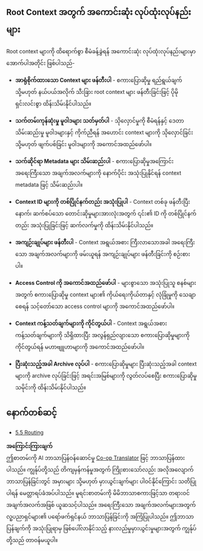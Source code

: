 <!--
CO_OP_TRANSLATOR_METADATA:
{
  "original_hash": "8311f46a35cf608c9780f39b62c9dc3f",
  "translation_date": "2025-07-14T02:08:24+00:00",
  "source_file": "05-AdvancedTopics/mcp-root-contexts/README.md",
  "language_code": "my"
}
-->
## Root Context အတွက် အကောင်းဆုံး လုပ်ထုံးလုပ်နည်းများ

Root context များကို ထိရောက်စွာ စီမံခန့်ခွဲရန် အကောင်းဆုံး လုပ်ထုံးလုပ်နည်းများမှာ အောက်ပါအတိုင်း ဖြစ်ပါသည်-

- **အာရုံစိုက်ထားသော Context များ ဖန်တီးပါ** - စကားပြောဆိုမှု ရည်ရွယ်ချက် သို့မဟုတ် နယ်ပယ်အလိုက် သီးခြား root context များ ဖန်တီးခြင်းဖြင့် ပိုမိုရှင်းလင်းစွာ ထိန်းသိမ်းနိုင်ပါသည်။

- **သက်တမ်းကုန်ဆုံးမှု မူဝါဒများ သတ်မှတ်ပါ** - သိုလှောင်မှုကို စီမံရန်နှင့် ဒေတာသိမ်းဆည်းမှု မူဝါဒများနှင့် ကိုက်ညီရန် အဟောင်း context များကို သိုလှောင်ခြင်း သို့မဟုတ် ဖျက်ပစ်ခြင်း မူဝါဒများကို အကောင်အထည်ဖော်ပါ။

- **သက်ဆိုင်ရာ Metadata များ သိမ်းဆည်းပါ** - စကားပြောဆိုမှုအကြောင်း အရေးကြီးသော အချက်အလက်များကို နောက်ပိုင်း အသုံးပြုနိုင်ရန် context metadata ဖြင့် သိမ်းဆည်းပါ။

- **Context ID များကို တစ်ပြိုင်နက်တည်း အသုံးပြုပါ** - Context တစ်ခု ဖန်တီးပြီးနောက်၊ ဆက်စပ်သော တောင်းဆိုမှုများအားလုံးအတွက် ၎င်း၏ ID ကို တစ်ပြိုင်နက်တည်း အသုံးပြုခြင်းဖြင့် ဆက်လက်မှုကို ထိန်းသိမ်းနိုင်ပါသည်။

- **အကျဉ်းချုပ်များ ဖန်တီးပါ** - Context အရွယ်အစား ကြီးလာသောအခါ အရေးကြီးသော အချက်အလက်များကို ဖမ်းယူရန် အကျဉ်းချုပ်များ ဖန်တီးခြင်းကို စဉ်းစားပါ။

- **Access Control ကို အကောင်အထည်ဖော်ပါ** - များစွာသော အသုံးပြုသူ စနစ်များအတွက် စကားပြောဆိုမှု context များ၏ ကိုယ်ရေးကိုယ်တာနှင့် လုံခြုံမှုကို သေချာစေရန် သင့်တော်သော access control များကို အကောင်အထည်ဖော်ပါ။

- **Context ကန့်သတ်ချက်များကို ကိုင်တွယ်ပါ** - Context အရွယ်အစား ကန့်သတ်ချက်များကို သိရှိထားပြီး အလွန်ရှည်လျားသော စကားပြောဆိုမှုများကို ကိုင်တွယ်ရန် မဟာဗျူဟာများကို အကောင်အထည်ဖော်ပါ။

- **ပြီးဆုံးသည့်အခါ Archive လုပ်ပါ** - စကားပြောဆိုမှုများ ပြီးဆုံးသည့်အခါ context များကို archive လုပ်ခြင်းဖြင့် အရင်းအမြစ်များကို လွတ်လပ်စေပြီး စကားပြောဆိုမှု သမိုင်းကို ထိန်းသိမ်းနိုင်ပါသည်။

## နောက်တစ်ဆင့်

- [5.5 Routing](../mcp-routing/README.md)

**အကြောင်းကြားချက်**  
ဤစာတမ်းကို AI ဘာသာပြန်ဝန်ဆောင်မှု [Co-op Translator](https://github.com/Azure/co-op-translator) ဖြင့် ဘာသာပြန်ထားပါသည်။ ကျွန်ုပ်တို့သည် တိကျမှန်ကန်မှုအတွက် ကြိုးစားသော်လည်း အလိုအလျောက် ဘာသာပြန်ခြင်းတွင် အမှားများ သို့မဟုတ် မှားယွင်းချက်များ ပါဝင်နိုင်ကြောင်း သတိပြုပါရန် မေတ္တာရပ်ခံအပ်ပါသည်။ မူရင်းစာတမ်းကို မိမိဘာသာစကားဖြင့်သာ တရားဝင်အချက်အလက်အဖြစ် ယူဆသင့်ပါသည်။ အရေးကြီးသော အချက်အလက်များအတွက် လူ့ပညာရှင်များ၏ ပရော်ဖက်ရှင်နယ် ဘာသာပြန်ခြင်းကို အကြံပြုပါသည်။ ဤဘာသာပြန်ချက်ကို အသုံးပြုရာမှ ဖြစ်ပေါ်လာနိုင်သည့် နားလည်မှုမှားယွင်းမှုများအတွက် ကျွန်ုပ်တို့သည် တာဝန်မယူပါ။